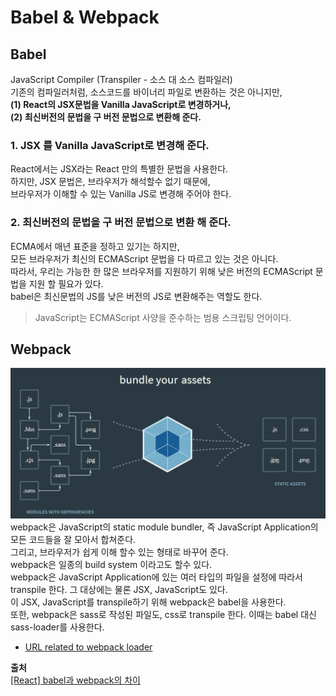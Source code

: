 # Babel & Webpack

## Babel
JavaScript Compiler (Transpiler - 소스 대 소스 컴파일러)  
기존의 컴파일러처럼, 소스코드를 바이너리 파일로 변환하는 것은 아니지만,  
**(1) React의 JSX문법을 Vanilla JavaScript로 변경하거나,**  
**(2) 최신버전의 문법을 구 버전 문법으로 변환해 준다.**  

### 1. JSX 를 Vanilla JavaScript로 변경해 준다. 
React에서는 JSX라는 React 만의 특별한 문법을 사용한다.  
하지만, JSX 문법은, 브라우저가 해석할수 없기 때문에,  
브라우저가 이해할 수 있는 Vanilla JS로 변경해 주어야 한다.  

### 2. 최신버전의 문법을 구 버전 문법으로 변환 해 준다.
ECMA에서 매년 표준을 정하고 있기는 하지만,  
모든 브라우저가 최신의 ECMAScript 문법을 다 따르고 있는 것은 아니다.  
따라서, 우리는 가능한 한 많은 브라우저를 지원하기 위해  낮은 버전의 ECMAScript 문법을 지원 할 필요가 있다.  
babel은 최신문법의 JS를 낮은 버전의 JS로 변환해주는 역할도 한다.  

> JavaScript는 ECMAScript 사양을 준수하는 범용 스크립팅 언어이다.

## Webpack
![Forward Proxy](../img_assets/Webpack.JPG)
webpack은 JavaScript의 static module bundler, 즉 JavaScript Application의 모든 코드들을 잘 모아서 합쳐준다.  
그리고, 브라우저가 쉽게 이해 할수 있는 형태로 바꾸어 준다.  
webpack은 일종의 build system 이라고도 할수 있다.  
webpack은 JavaScript Application에 있는 여러 타입의 파일을 설정에 따라서 transpile 한다.
그 대상에는 물론 JSX, JavaScript도 있다.  
이 JSX, JavaScript를 transpile하기 위해 webpack은 babel을 사용한다.  
또한, webpack은 sass로 작성된 파일도, css로 transpile 한다. 이때는 babel 대신 sass-loader를 사용한다.  
- [URL related to webpack loader](https://webpack.js.org/loaders)  

**출처**  
[[React] babel과 webpack의 차이](https://hianna.tistory.com/665?category=982328)
